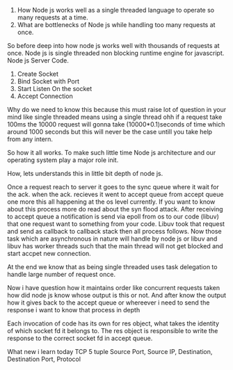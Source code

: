 1. How Node js works well as a single threaded language to operate so many requests at a time.
2. What are bottlenecks of Node js while handling too many requests at once.


So before deep into how node js works well with thousands of requests at once.
Node js is single threaded non blocking runtime engine for javascript.
Node js Server Code. 
1. Create Socket 
2. Bind Socket with Port 
3. Start Listen On the socket 
4. Accept Connection


Why do we need to know this because this must raise lot of question in your mind like single threaded means using a single thread ohh if a request take 100ms the 10000 request will gonna take (10000*0.1)seconds of time 
which around 1000 seconds but this will never be the case untill you take help from any intern. 

So how it all works. To make such little time Node js architecture and our operating system play a major role init.

How, lets understands this in little bit depth of node js.

Once a request reach to server it goes to the sync queue where it wait for the ack. when the ack. recieves it went to accept queue from accept queue one more this all happening at the os level currently. If you want to know about this process more do read about the syn flood attack.
After receiving to accept queue a notification is send via epoll from os to our code (libuv) that one request want to something from your code. Libuv took that request and send as callback to callback stack then all process follows. Now those task which are asynchronous in nature will handle by node js or libuv and libuv has worker threads such that the main thread will not get blocked and start accpet new connection.

At the end we know that as being single threaded uses task delegation to handle large number of request once.

Now i have question how it maintains order like concurrent requests taken how did node js know whose output is this or not.
And after know the output how it gives back to the accept queue or whereever i need to send the response i want to know that process in depth

Each invocation of code has its own for res object, what takes the identity of which socket fd it belongs to.
The res object is responsible to write the response to the correct socket fd in accept queue.


What new i learn today 
TCP 5 tuple 
Source Port, Source IP, Destination, Destination Port, Protocol

